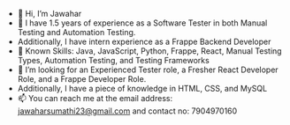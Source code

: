 - 👋 Hi, I’m Jawahar
- 👀 I have 1.5 years of experience as a Software Tester in both Manual Testing and Automation Testing.
- Additionally, I have intern experience as a Frappe Backend Developer
- 🌱 Known Skills: Java, JavaScript, Python, Frappe, React, Manual Testing Types, Automation Testing, and Testing Frameworks
- 💞️ I’m looking for an  Experienced Tester role, a Fresher React Developer Role, and a Frappe Developer Role.
- Additionally, I have a piece of knowledge in HTML, CSS, and MySQL
- 📫 You can reach me at the email address: jawaharsumathi23@gmail.com and contact no: 7904970160

<!---
Jawahar98It/Jawahar98It is a ✨ special ✨ repository because its `README.md` (this file) appears on your GitHub profile.
You can click the Preview link to take a look at your changes.
--->
